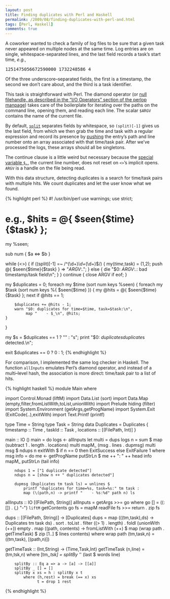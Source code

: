 ```yaml
---
layout: post
title: Finding duplicates with Perl and Haskell
permalink: /2009/08/finding-duplicates-with-perl-and.html
tags: [Perl, Haskell]
comments: true
---
```

A coworker wanted to check a family of log files to be sure that a given
task never appeared on multiple nodes at the same time. Log entries are
on single, whitespace-separated lines, and the last field records a
task’s start time, *e.g.*, 

<pre>1251475056672590000_1732248586_4</pre>

Of the three underscore–separated fields, the first is a timestamp, the
second we don’t care about, and the third is a task identifier. 

[diamond]: http://perldoc.perl.org/perlop.html#I/O-Operators

This task is straightforward with Perl. The diamond operator (or
[null filehandle, as described in the “I/O Operators” section of the
perlop manpage][diamond]) takes care of the boilerplate for iterating
over the paths on the command line, opening them, and reading each
line. The scalar `$ARGV` contains the name of the current file. 

[split]: http://perldoc.perl.org/functions/split.html
[push]: http://perldoc.perl.org/functions/push.html

By default, [`split`][split] separates fields by whitespace, so
`(split)[-1]` gives us the last field, from which we then grab the
time and task with a regular expression and record its presence by
[pushing][push] the entry’s path and line number onto an array
associated with that time/task pair. After we’ve processed the logs,
these arrays should all be singletons. 

[dollardot]: http://perldoc.perl.org/perlvar.html#%24.

The continue clause is a little weird but necessary because the
[special variable `$.`][dollardot], the current line number, does not
reset on `<>`’s implicit opens. `ARGV` is a handle on the file being
read. 

With this data structure, detecting duplicates is a search for time/task
pairs with multiple hits. We count duplicates and let the user know what
we found. 

{% highlight perl %}
#! /usr/bin/perl
use warnings;
use strict;

# e.g., $hits = @{ $seen{$time}{$task} };
my %seen;

sub num { $a <=> $b }

while (<>) {
    if ((split)[-1] =~ /^(\d+)_\d+_(\d+)$/) {
        my($time,$task) = ($1,$2);
        push @{ $seen{$time}{$task} } => "$ARGV:$.";
    }
    else {
        die "$0: $ARGV:$.: bad timestamp/task field\n";
    }
}
continue {
    close ARGV if eof;
}

my $duplicates = 0;
foreach my $time (sort num keys %seen) {
    foreach my $task (sort num keys %{ $seen{$time} }) {
        my @hits = @{ $seen{$time}{$task} };
        next if @hits == 1;

        $duplicates += @hits - 1;
        warn "$0: duplicates for time=$time, task=$task:\n",
             map "    - $_\n", @hits;
    }
}

my $s = $duplicates == 1 ? "" : "s";
print "$0: $duplicates duplicate$s detected.\n";

exit $duplicates == 0 ? 0 : 1;
{% endhighlight %}

For comparison, I implemented the same log checker in Haskell. The
function `allInputs` emulates Perl’s diamond operator, and instead
of a multi–level hash, the association is more direct: time/task
pair to a list of hits. 

{% highlight haskell %}
module Main where

import Control.Monad (liftM)
import Data.List (sort)
import Data.Map (empty,filter,fromListWith,toList,unionWith)
import Prelude hiding (filter)
import System.Environment (getArgs,getProgName)
import System.Exit (ExitCode(..),exitWith)
import Text.Printf (printf)

type Time = String
type Task = String
data Duplicates =
   Duplicates { timestamp :: Time
              , taskId    :: Task
              , locations :: [(FilePath, Int)]
              }

main :: IO ()
main = do
    logs <- allInputs
    let multi = dups logs
        n = sum $ map (subtract 1 . length . locations) multi
     mapM_ (msg . lines . dupmsg) multi
     msg $ ndups n
     exitWith $ if n == 0
                then ExitSuccess
                else ExitFailure 1
    where
        msg info = do me <- getProgName
                      putStrLn $ me ++ ": " ++ head info
                      mapM_ putStrLn (tail info)

        ndups 1 = ["1 duplicate detected"]
        ndups n = [show n ++ " duplicates detected"]

        dupmsg (Duplicates tm task ls) = unlines $
            printf "duplicates for time=%s, task=%s:" tm task :
            map (\(path,n) -> printf "    - %s:%d" path n) ls

allInputs :: IO [(FilePath, String)]
allInputs = getArgs >>= go
    where go [] = ((:[]) . (,) "-") `liftM` getContents
           go fs = mapM readFile fs >>= return . zip fs

dups :: [(FilePath, String)] -> [Duplicates]
dups = map (\((tm,task),ds) -> Duplicates tm task ds) .
       sort .
       toList .
       filter ((> 1) . length) .
       foldl (unionWith (++)) empty .
       map (\(path, contents) ->
              fromListWith (++) $
              map (wrap path . getTimeTask) $
              zip [1..] $ lines contents)
    where
        wrap path (tm,task,n) = ((tm,task), [(path,n)])

getTimeTask :: (Int,String) -> (Time,Task,Int)
getTimeTask (n,line) = (tm,tsk,n)
    where
        [tm,_,tsk] = splitBy '_' (last $ words line)

        splitBy :: Eq a => a -> [a] -> [[a]]
        splitBy _ [] = []
        splitBy x xs = h : splitBy x t
            where (h,rest) = break (== x) xs
                  t = drop 1 rest
{% endhighlight %}
